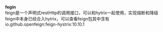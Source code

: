 **fegin**  
   feign是一个声明式restHttp的调用接口，可以和hytrix一起使用，实现熔断和降级
   feign中本身已经合入hytrix，可以查看feign包其中含有io.github.openfeign:feign-hystrix:10.10.1